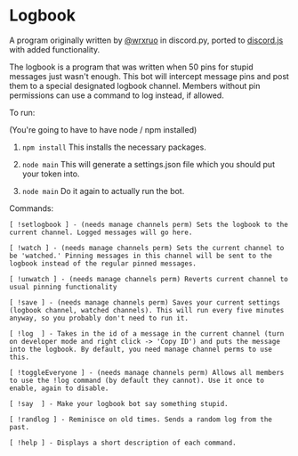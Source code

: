# Logbook

A program originally written by [@wrxruo](https://github.com/wrxruo) in discord.py, ported to [discord.js](https://discord.js.org/#/)  with added functionality.

The logbook is a program that was written when 50 pins for stupid messages just wasn't enough. This bot will intercept message pins and post them to a special designated logbook channel. Members without pin permissions can use a command to log instead, if allowed.

To run:

(You're going to have to have node / npm installed)

1. `npm install`
This installs the necessary packages.

2. `node main` This will generate a settings.json file which you should put your token into.

3. `node main` Do it again to actually run the bot.

Commands:

```
[ !setlogbook ] - (needs manage channels perm) Sets the logbook to the current channel. Logged messages will go here.

[ !watch ] - (needs manage channels perm) Sets the current channel to be 'watched.' Pinning messages in this channel will be sent to the logbook instead of the regular pinned messages.

[ !unwatch ] - (needs manage channels perm) Reverts current channel to usual pinning functionality

[ !save ] - (needs manage channels perm) Saves your current settings (logbook channel, watched channels). This will run every five minutes anyway, so you probably don't need to run it.

[ !log  ] - Takes in the id of a message in the current channel (turn on developer mode and right click -> 'Copy ID') and puts the message into the logbook. By default, you need manage channel perms to use this.

[ !toggleEveryone ] - (needs manage channels perm) Allows all members to use the !log command (by default they cannot). Use it once to enable, again to disable.

[ !say  ] - Make your logbook bot say something stupid.

[ !randlog ] - Reminisce on old times. Sends a random log from the past.

[ !help ] - Displays a short description of each command.
```
